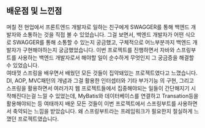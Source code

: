 ## 배운점 및 느낀점
며칠 전 현업에서 프론트엔드 개발자로 일하는 친구에게 SWAGGER를 통해 백엔드 개발자와 소통하는 것을 직접 볼 수 있었습니다.
그걸 보면서, 백엔드 개발자가 어떤 식으로 SWAGGER를 통해 소통할 수 있는지 궁금했고, 구체적으로 어느부분까지 백엔드 개발자가 구현해야하는지 궁금했었습니다.
이번 프로젝트를 진행하면서 자바와 스프링부트를 사용하는 백엔드 개발자로서 해야할 일이 순수하게 무엇인지 그 궁금증을 해결할 수 있었습니다.
<br>
여태껏 스프링을 배우면서 배웠던 모든 것들이 집약돼있는 프로젝트였다고 느꼈습니다. DI, AOP, MVC패턴의 개념과 그걸 활용한
인터셉터와 기타 부가기능 의 구현, 그리고 스프링을 활용하면서 여러가지 웹 프로젝트들에서 집중해야되는 일들이 간단해지기 시작해진다는걸 
느낄 수 있었는데, MyBatis와 데이터베이스를 연결하고 Transation등을 활용해야되는 등 여태까지 배운 모든 것들이 이번 프로젝트에서 스프링부트를 사용하면서
축약되는 느낌을 받았습니다. 왜 스프링부트라는 프레임워크가 필요한지 절실하게 느꼈던 프로젝트였습니다.

